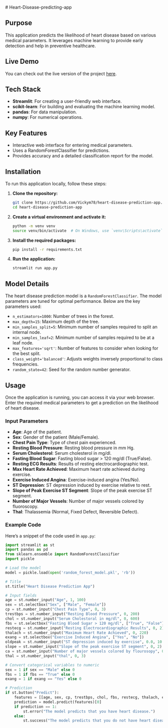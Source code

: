 ﻿﻿# Heart-Disease-predicting-app

## Purpose

This application predicts the likelihood of heart disease based on various medical parameters. It leverages machine learning to provide early detection and help in preventive healthcare.
## Live Demo

You can check out the live version of the project [here](https://heartpredict.streamlit.app/).



## Tech Stack

- **Streamlit**: For creating a user-friendly web interface.
- **scikit-learn**: For building and evaluating the machine learning model.
- **pandas**: For data manipulation.
- **numpy**: For numerical operations.

## Key Features

- Interactive web interface for entering medical parameters.
- Uses a RandomForestClassifier for predictions.
- Provides accuracy and a detailed classification report for the model.

## Installation

To run this application locally, follow these steps:

1. **Clone the repository:**
    ```bash
    git clone https://github.com/Vickym78/heart-disease-prediction-app.git
    cd heart-disease-prediction-app
    ```

2. **Create a virtual environment and activate it:**
    ```bash
    python -m venv venv
    source venv/bin/activate  # On Windows, use `venv\Scripts\activate`
    ```

3. **Install the required packages:**
    ```bash
    pip install -r requirements.txt
    ```

4. **Run the application:**
    ```bash
    streamlit run app.py
    ```

## Model Details

The heart disease prediction model is a `RandomForestClassifier`. The model parameters are tuned for optimal performance. Below are the key parameters used:

- `n_estimators=1000`: Number of trees in the forest.
- `max_depth=15`: Maximum depth of the tree.
- `min_samples_split=5`: Minimum number of samples required to split an internal node.
- `min_samples_leaf=2`: Minimum number of samples required to be at a leaf node.
- `max_features='sqrt'`: Number of features to consider when looking for the best split.
- `class_weight='balanced'`: Adjusts weights inversely proportional to class frequencies.
- `random_state=42`: Seed for the random number generator.

## Usage

Once the application is running, you can access it via your web browser. Enter the required medical parameters to get a prediction on the likelihood of heart disease.

### Input Parameters

- **Age**: Age of the patient.
- **Sex**: Gender of the patient (Male/Female).
- **Chest Pain Type**: Type of chest pain experienced.
- **Resting Blood Pressure**: Resting blood pressure in mm Hg.
- **Serum Cholesterol**: Serum cholesterol in mg/dl.
- **Fasting Blood Sugar**: Fasting blood sugar > 120 mg/dl (True/False).
- **Resting ECG Results**: Results of resting electrocardiographic test.
- **Max Heart Rate Achieved**: Maximum heart rate achieved during exercise.
- **Exercise Induced Angina**: Exercise-induced angina (Yes/No).
- **ST Depression**: ST depression induced by exercise relative to rest.
- **Slope of Peak Exercise ST Segment**: Slope of the peak exercise ST segment.
- **Number of Major Vessels**: Number of major vessels colored by fluoroscopy.
- **Thal**: Thalassemia (Normal, Fixed Defect, Reversible Defect).

### Example Code

Here’s a snippet of the code used in `app.py`:

```python
import streamlit as st
import pandas as pd
from sklearn.ensemble import RandomForestClassifier
import pickle

# Load the model
model = pickle.load(open('random_forest_model.pkl', 'rb'))

# Title
st.title("Heart Disease Prediction App")

# Input fields
age = st.number_input("Age", 1, 100)
sex = st.selectbox("Sex", ["Male", "Female"])
cp = st.number_input("Chest Pain Type", 0, 3)
trestbps = st.number_input("Resting Blood Pressure", 0, 200)
chol = st.number_input("Serum Cholestoral in mg/dl", 0, 600)
fbs = st.selectbox("Fasting Blood Sugar > 120 mg/dl", ["True", "False"])
restecg = st.number_input("Resting Electrocardiographic Results", 0, 2)
thalach = st.number_input("Maximum Heart Rate Achieved", 0, 220)
exang = st.selectbox("Exercise Induced Angina", ["Yes", "No"])
oldpeak = st.number_input("ST depression induced by exercise", 0.0, 10.0)
slope = st.number_input("Slope of the peak exercise ST segment", 0, 2)
ca = st.number_input("Number of major vessels colored by flourosopy", 0, 3)
thal = st.number_input("thal", 0, 3)

# Convert categorical variables to numeric
sex = 1 if sex == "Male" else 0
fbs = 1 if fbs == "True" else 0
exang = 1 if exang == "Yes" else 0

# Prediction
if st.button("Predict"):
    features = [[age, sex, cp, trestbps, chol, fbs, restecg, thalach, exang, oldpeak, slope, ca, thal]]
    prediction = model.predict(features)[0]
    if prediction == 1:
        st.error("The model predicts that you have heart disease.")
    else:
        st.success("The model predicts that you do not have heart disease.")

